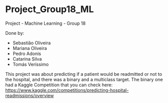 # Project_Group18_ML
Project - Machine Learning - Group 18

Done by:
* Sebastião Oliveira
* Mariana Oliveira
* Pedro Adonis
* Catarina Silva
* Tomás Veríssimo

This project was about predicting if a patient would be readmitted or not to the hospital, and there was a binary and a multiclass target. The binary one had a Kaggle Competition that you can check here: https://www.kaggle.com/competitions/predicting-hospital-readmissions/overview
